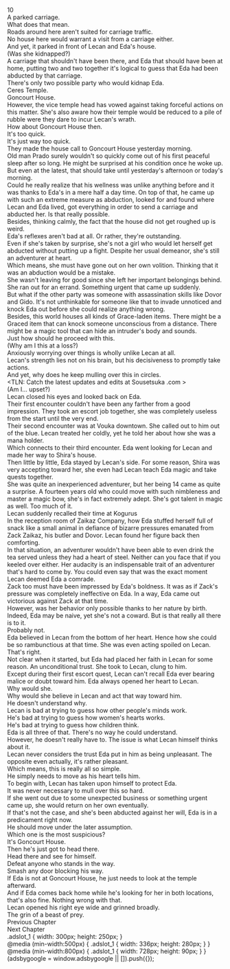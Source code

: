 10<br/>
A parked carriage.<br/>
What does that mean.<br/>
Roads around here aren't suited for carriage traffic.<br/>
No house here would warrant a visit from a carriage either.<br/>
And yet, it parked in front of Lecan and Eda's house.<br/>
(Was she kidnapped?)<br/>
A carriage that shouldn't have been there, and Eda that should have been at home, putting two and two together it's logical to guess that Eda had been abducted by that carriage.<br/>
There's only two possible party who would kidnap Eda.<br/>
Ceres Temple.<br/>
Goncourt House.<br/>
However, the vice temple head has vowed against taking forceful actions on this matter. She's also aware how their temple would be reduced to a pile of rubble were they dare to incur Lecan's wrath.<br/>
How about Goncourt House then.<br/>
It's too quick.<br/>
It's just way too quick.<br/>
They made the house call to Goncourt House yesterday morning.<br/>
Old man Prado surely wouldn't so quickly come out of his first peaceful sleep after so long. He might be surprised at his condition once he woke up. But even at the latest, that should take until yesterday's afternoon or today's morning.<br/>
Could he really realize that his wellness was unlike anything before and it was thanks to Eda's <Recovery> in a mere half a day time. On top of that, he came up with such an extreme measure as abduction, looked for and found where Lecan and Eda lived, got everything in order to send a carriage and abducted her. Is that really possible.<br/>
Besides, thinking calmly, the fact that the house did not get roughed up is weird.<br/>
Eda's reflexes aren't bad at all. Or rather, they're outstanding.<br/>
Even if she's taken by surprise, she's not a girl who would let herself get abducted without putting up a fight. Despite her usual demeanor, she's still an adventurer at heart.<br/>
Which means, she must have gone out on her own volition. Thinking that it was an abduction would be a mistake.<br/>
She wasn't leaving for good since she left her important belongings behind. She ran out for an errand. Something urgent that came up suddenly.<br/>
But what if the other party was someone with assassination skills like Dovor and Gido. It's not unthinkable for someone like that to invade unnoticed and knock Eda out before she could realize anything wrong.<br/>
Besides, this world houses all kinds of Grace-laden items. There might be a Graced item that can knock someone unconscious from a distance. There might be a magic tool that can hide an intruder's body and sounds.<br/>
Just how should he proceed with this.<br/>
(Why am I this at a loss?)<br/>
Anxiously worrying over things is wholly unlike Lecan at all.<br/>
Lecan's strength lies not on his brain, but his decisiveness to promptly take actions.<br/>
And yet, why does he keep mulling over this in circles.<br/>
<TLN: Catch the latest updates and edits at Sousetsuka .com ><br/>
(Am I... upset?)<br/>
Lecan closed his eyes and looked back on Eda.<br/>
Their first encounter couldn't have been any farther from a good impression. They took an escort job together, she was completely useless from the start until the very end.<br/>
Their second encounter was at Vouka downtown. She called out to him out of the blue. Lecan treated her coldly, yet he told her about how she was a mana holder.<br/>
Which connects to their third encounter. Eda went looking for Lecan and made her way to Shira's house.<br/>
Then little by little, Eda stayed by Lecan's side. For some reason, Shira was very accepting toward her, she even had Lecan teach Eda magic and take quests together.<br/>
She was quite an inexperienced adventurer, but her being 14 came as quite a surprise. A fourteen years old who could move with such nimbleness and master a magic bow, she's in fact extremely adept. She's got talent in magic as well. Too much of it.<br/>
Lecan suddenly recalled their time at Kogurus<br/>
In the reception room of Zaikaz Company, how Eda stuffed herself full of snack like a small animal in defiance of bizarre pressures emanated from Zack Zaikaz, his butler and Dovor. Lecan found her figure back then comforting.<br/>
In that situation, an adventurer wouldn't have been able to even drink the tea served unless they had a heart of steel. Neither can you face that if you keeled over either. Her audacity is an indispensable trait of an adventurer that's hard to come by. You could even say that was the exact moment Lecan deemed Eda a comrade.<br/>
Zack too must have been impressed by Eda's boldness. It was as if Zack's pressure was completely ineffective on Eda. In a way, Eda came out victorious against Zack at that time.<br/>
However, was her behavior only possible thanks to her nature by birth.<br/>
Indeed, Eda may be naive, yet she's not a coward. But is that really all there is to it.<br/>
Probably not.<br/>
Eda believed in Lecan from the bottom of her heart. Hence how she could be so rambunctious at that time. She was even acting spoiled on Lecan.<br/>
That's right.<br/>
Not clear when it started, but Eda had placed her faith in Lecan for some reason. An unconditional trust. She took to Lecan, clung to him.<br/>
Except during their first escort quest, Lecan can't recall Eda ever bearing malice or doubt toward him. Eda always opened her heart to Lecan.<br/>
Why would she.<br/>
Why would she believe in Lecan and act that way toward him.<br/>
He doesn't understand why.<br/>
Lecan is bad at trying to guess how other people's minds work.<br/>
He's bad at trying to guess how women's hearts works.<br/>
He's bad at trying to guess how children think.<br/>
Eda is all three of that. There's no way he could understand.<br/>
However, he doesn't really have to. The issue is what Lecan himself thinks about it.<br/>
Lecan never considers the trust Eda put in him as being unpleasant. The opposite even actually, it's rather pleasant.<br/>
Which means, this is really all so simple.<br/>
He simply needs to move as his heart tells him.<br/>
To begin with, Lecan has taken upon himself to protect Eda.<br/>
It was never necessary to mull over this so hard.<br/>
If she went out due to some unexpected business or something urgent came up, she would return on her own eventually.<br/>
If that's not the case, and she's been abducted against her will, Eda is in a predicament right now.<br/>
He should move under the later assumption.<br/>
Which one is the most suspicious?<br/>
It's Goncourt House.<br/>
Then he's just got to head there.<br/>
Head there and see for himself.<br/>
Defeat anyone who stands in the way.<br/>
Smash any door blocking his way.<br/>
If Eda is not at Goncourt House, he just needs to look at the temple afterward.<br/>
And if Eda comes back home while he's looking for her in both locations, that's also fine. Nothing wrong with that.<br/>
Lecan opened his right eye wide and grinned broadly.<br/>
The grin of a beast of prey.<br/>
Previous Chapter<br/>
Next Chapter <br/>
.adslot_1 { width: 300px; height: 250px; }<br/>
@media (min-width:500px) { .adslot_1 { width: 336px; height: 280px; } }<br/>
@media (min-width:800px) { .adslot_1 { width: 728px; height: 90px; } }<br/>
(adsbygoogle = window.adsbygoogle || []).push({});<br/>
